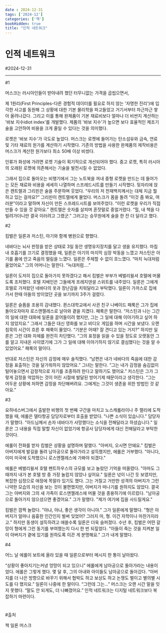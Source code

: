 ```yaml
---
date : 2024-12-31
tags: ['2024-12']
categories: ['책']
bookHidden: true
title: "인적 네트워크"
---
```


# 인적 네트워크

#2024-12-31

---

#1

머스크는 러시아인들이 받아내려 했던 터무니없는 가격을 곱씹으면서,

제 1원리(First Principles-다른 경험적 데이터를 필요로 하지 않는 '자명한 진리')에 입각한 사고를 동원해 그 상황에 대한 기본 물리학을 파고들었고 거기서부터 차근차근 쌓아 올려나갔다. 그리고 이를 통해 완제품이 기본 재료비보다 얼마나 더 비싼지 계산하는 '바보 지수idiot index'를 개발했다. 제품의 '바보 지수'가 높으면 보다 효율적인 제조기술을 고안하여 비용을 크게 줄일 수 있다는 것을 의미했다. 

로켓은 '바보 지수'가 극도로 높았다. 머스크는 로켓에 들어가는 탄소섬유와 금속, 연료 및 기타 재료의 원가를 계산하기 시작했다. 기존의 방법을 사용한 완제품의 제작비용은 머스크가 계산한 원가보다 최소 50배 이상 비쌌다. 

인류가 화성에 가려면 로켓 기술이 획기적으로 개선되어야 했다. 중고 로켓, 특히 러시아의 오래된 로켓에 의존해서는 기술을 발전시킬 수 없었다.

그래서 집으로 돌아오는 비행기에서 그는 노트북을 꺼내 중형 로켓을 만드는 데 들어가는 모든 재료와 비용을 세세히 나열하며 스프레드시트를 만들기 시작했다. 뒷자리에 앉은 캔트렐과 그리핀은 술을 주문하며 웃었다. “우리의 저 천재백치께서는 대체 지금 뭘 하고 있는 걸까요?” 그리핀이 캔트렐에게 물었다. 머스크가 몸을 돌려 “이것 좀 봐요, 여러분”이라고 말하며 자신이 만든 스프레드시트를 보여주었다. “이런 로켓을 우리가 직접 만들 수 있을 것 같아요.” 캔트렐은 숫자를 살피며 혼잣말로 중얼거렸다. “헐, 내 책을 다 빌려가더니만 결국 이러려고 그랬군.” 그러고는 승무원에게 술을 한 잔 더 달라고 했다.

#2

킴벌은 일론과 저스틴, 아기와 함께 병원으로 향했다. 

네바다는 뇌사 판정을 받은 상태로 3일 동안 생명유지장치를 달고 생을 유지했다. 마침내 호흡기를 끄기로 결정했을 때, 일론은 아기의 마지막 심장 박동을 느꼈고 저스틴은 아기를 품에 안고 죽음의 떨림을 느꼈다. 일론은 주체할 수 없이 흐느꼈다. “마치 늑대처럼 울었어요.” 그의 어머니는 말한다. “늑대처럼….”

일론이 도저히 집으로 돌아가지 못하겠다고 해서 킴벌은 부부가 베벌리윌셔 호텔에 머물도록 조처했다. 호텔 지배인은 그들에게 프레지덴셜 스위트를 내주었다. 일론은 그에게 호텔로 가져왔던 네바다의 옷과 장난감을 치워달라고 부탁했다. 일론이 가까스로 집에 가서 한때 아들의 방이었던 곳을 보기까지 3주가 걸렸다.

일론은 슬픔을 조용히 감내했다. 퀸스대학교에서 사귄 친구 나베이드 패룩은 그가 집에 돌아오자마자 로스앤젤레스로 날아와 곁을 지켰다. 패룩은 말한다. “저스틴과 나는 그간의 일에 대한 대화에 일론을 끌어들이려 했지만, 그는 그 일에 대해 이야기하고 싶어 하지 않았지요.” 그래서 그들은 대신 영화를 보고 비디오 게임을 하며 시간을 보냈다. 오랜 침묵의 시간이 흐른 후 패룩이 물었다. “기분은 어때? 잘 견디고 있는 거지?” 하지만 일론은 그런 대화 자체를 완전히 차단했다. “그의 표정을 읽을 수 있을 정도로 오랫동안 그를 알고 지내온 사이였기에 그가 그 일에 대해 이야기하지 않기로 결심했다는 것을 알 수 있었어요.” 패룩의 말이다.

반대로 저스틴은 자신의 감정에 매우 솔직했다. “남편은 내가 네바다의 죽음에 대한 감정을 표출하는 것을 달가워하지 않았어요.” 그녀는 말한다. “그는 내가 감정을 숨김없이 털어놓으면서 감정적으로 자기를 조종하려 한다고 말하기도 했어요.” 저스틴은 그가 그렇게 감정을 억압하는 것이 어린 시절에 발달된 방어기제 때문이라고 생각한다. “그는 어두운 상황에 처하면 감정을 차단해버려요. 그에게는 그것이 생존을 위한 방법인 것 같아요.”

#3

요하네스버그에서 출발한 비행의 첫 번째 구간을 마치고 노스캐롤라이나 주 랠리에 도착했을 때, 에롤은 델타항공 담당자로부터 호출을 받았다. "나쁜 소식이 있습니다." 담당자가 말했다. "아드님께서 손자 네바다가 사망했다는 소식을 전해달라고 하셨습니다." 일론은 그 내용을 직접 말할 자신이 없었기에 항공사 담당자에게 대신 전해달라고 부탁한 것이다.

에롤이 전화를 받자 킴벌은 상황을 설명하며 말했다. "아버지, 오시면 안돼요." 킴벌은 아버지에게 발길을 돌려 남아공으로 돌아가라고 설득했지만, 에롤은 거부했다. "아니다, 이미 미국에 도착했으니 로스앤젤레스에 가봐야 되겠다."

에롤은 베벌리윌셔 호텔 펜트하우스의 규모를 보고 놀랐던 기억을 떠올렸다. "아마도 그때까지 내가 본 호텔 방 중 가장 놀랍지 않았나 싶어요." 일론은 넋이 나간 듯 보였지만, 복잡한 심정으로 애정에 목말라 있기도 했다. 그는 거칠고 거만한 성격의 아버지가 그런 나약한 모습의 자신을 보는 것이 불편했지만, 아버지가 떠나기를 원하지도 않았다. 결국 그는 아버지와 그의 새 가족이 로스앤젤레스에 머물 것을 종용하기에 이르렀다. "남아공으로 돌아가지 않으셨으면 좋겠어요." 그가 말했다. "제가 여기에 집을 사드릴게요."

킴벌은 깜짝 놀랐다. "아냐, 아냐, 좋은 생각이 아니야." 그가 일론에게 말했다. "형은 아버지가 얼마나 음흉한 인간인지 벌써 잊었어? 그러지 마, 형. 이건 자학이나 마찬가지라고." 하지만 동생이 설득하려고 애쓸수록 일론은 더욱 슬퍼졌다. 수년 후, 킴벌은 어떤 갈망이 형에게 그런 동기를 부여했는지 다시 한 번 되짚었다. "아들이 죽는 것을 지켜본 일이 아버지가 곁에 있기를 원하도록 이끈 게 분명해요." 그가 내게 말했다.

#4

어느 날 에롤이 보트에 올라 있을 때 일론으로부터 메시지 한 통이 날아왔다. 

“상황이 좋아지기는커녕 엉망이 되고 있으니” 에롤에게 남아공으로 돌아가라는 내용이었다. 에롤은 그렇게 했다. 몇 달 후, 그의 아내와 아이들도 남아공으로 돌아갔다. “아버지를 더 나은 방향으로 바꾸기 위해서 협박도 하고 보상도 하고 논쟁도 벌이고 별의별 시도를 다 했지요.” 일론이 나중에 한 말이다. “그런데 그는…” 머스크는 오랜 시간 말을 잇지 못했다. “말도 안 되게도, 더 나빠졌어요.” 인적 네트워크는 디지털 네트워크보다 복잡하기 마련이다.

#

#출처

책 일론 머스크
